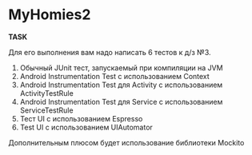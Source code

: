 # MyHomies2
<b>TASK</b>
<p>
Для его выполнения вам надо написать 6 тестов к д/з №3. 
<ol>
<li>Обычный JUnit тест, запускаемый при компиляции на JVM</li>
<li>Android Instrumentation Test с использованием Context</li>
<li>Android Instrumentation Test для Activity с использованием ActivityTestRule</li>
<li>Android Instrumentation Test для Service с использованием ServiceTestRule</li>
<li>Тест UI с использованием Espresso</li>
<li>Test UI с использованием UIAutomator</li>
</ol>
Дополнительным плюсом будет использование библиотеки Mockito
